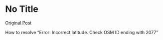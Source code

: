 # No Title

[Original Post](https://discourse.onlinedegree.iitm.ac.in/t/165959/240)

<p>How to resolve “Error: Incorrect latitude. Check OSM ID ending with 2077”</p>